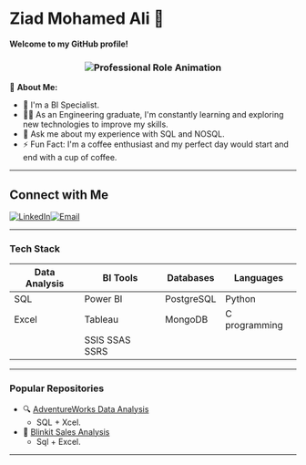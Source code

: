 # Ziad Mohamed Ali 👋

**Welcome to my GitHub profile!**  
<h3 align="center">
  <img src="https://readme-typing-svg.demolab.com?font=Fira+Code&duration=3000&pause=1000&color=00AAFF&width=435&lines=Data+Analyst+%7C+BI+Specialist;Power+BI+Developer+%7C+DBA;Business+Intelligence+Consultant" alt="Professional Role Animation" />
</h3>

🔹 **About Me:**  
- 🏢 I'm a BI Specialist. 
- 👨‍💻 As an Engineering graduate, I'm constantly learning and exploring new technologies to improve my skills.
- 💬 Ask me about my experience with SQL and NOSQL.
- ⚡ Fun Fact: I'm a coffee enthusiast and my perfect day would start and end with a cup of coffee.

---

## Connect with Me
[![LinkedIn](https://img.shields.io/badge/LinkedIn-0077B5?style=for-the-badge&logo=linkedin&logoColor=white)](https://www.linkedin.com/in/ziad-mohammed-ali/)[![Email](https://img.shields.io/badge/Email-D14836?style=for-the-badge&logo=gmail&logoColor=white)](mailto:ziadmohammed628@gmail.com)

---

### **Tech Stack**  
| Data Analysis       | BI Tools          | Databases       | Languages       |  
|---------------------|-------------------|-----------------|-----------------|  
| SQL                 | Power BI          | PostgreSQL      | Python          |  
| Excel               | Tableau           | MongoDB         | C programming   |  
|                     | SSIS SSAS SSRS 
---

### **Popular Repositories**  
- 🔍 [AdventureWorks Data Analysis]([https://github.com/your-repo-link](https://github.com/Zyydd/Adventure-Works-Sales-Analysis-Excel-PowerQuery-PivotTables))  
  - SQL + Xcel.  
- 🏪 [Blinkit Sales Analysis]([https://github.com/your-repo-link](https://github.com/Zyydd/Blinkit-Sales-analysis-))  
  - Sql + Excel.  

---
